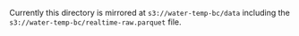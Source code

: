 Currently this directory is mirrored at `s3://water-temp-bc/data` including the `s3://water-temp-bc/realtime-raw.parquet` file.
